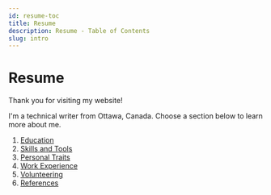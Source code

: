 ```yaml
---
id: resume-toc
title: Resume
description: Resume - Table of Contents
slug: intro
---
```


# Resume

Thank you for visiting my website!

I'm a technical writer from Ottawa, Canada. Choose a section below to learn more about me.

1. [Education](./education)
1. [Skills and Tools](./skills-and-tools)
1. [Personal Traits](./personal-traits)
1. [Work Experience](./work-experience)
1. [Volunteering](./volunteering)
1. [References](./references)